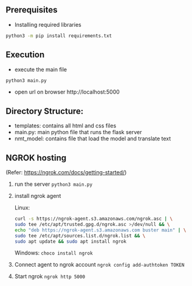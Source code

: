 ## Prerequisites

* Installing required libraries
```sh
python3 -m pip install requirements.txt
```

## Execution

* execute the main file
```sh
python3 main.py
```

* open url on browser http://localhost:5000

## Directory Structure:

* templates: contains all html and css files
* main.py: main python file that runs the flask server
* nmt_model: contains file that load the model and translate text

## NGROK hosting

(Refer: https://ngrok.com/docs/getting-started/)

1. run the server `python3 main.py`

2. install ngrok agent

    Linux:

    ```sh
    curl -s https://ngrok-agent.s3.amazonaws.com/ngrok.asc | \
    sudo tee /etc/apt/trusted.gpg.d/ngrok.asc >/dev/null && \
    echo "deb https://ngrok-agent.s3.amazonaws.com buster main" | \
    sudo tee /etc/apt/sources.list.d/ngrok.list && \
    sudo apt update && sudo apt install ngrok
    ```

    Windows: `choco install ngrok`

3. Connect agent to ngrok account `ngrok config add-authtoken TOKEN`

4. Start ngrok `ngrok http 5000`
